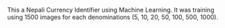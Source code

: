 This a Nepali Currency Identifier using Machine Learning. It was training using 1500 images for each denominations (5, 10, 20, 50, 100, 500, 1000).
